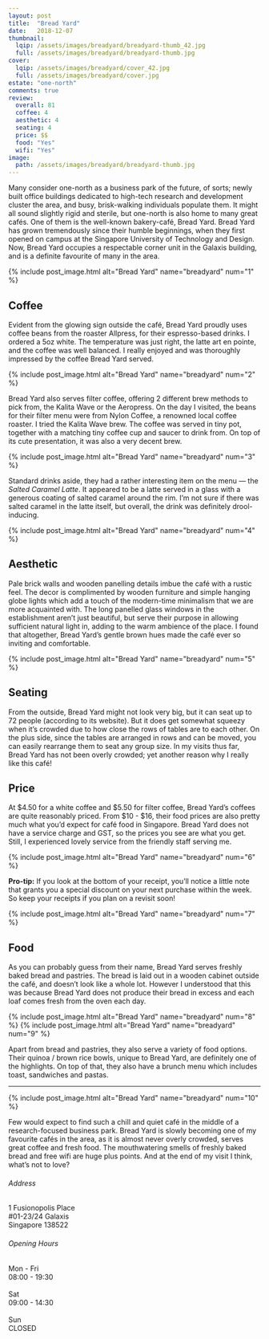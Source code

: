 ```yaml
---
layout: post
title:  "Bread Yard"
date:   2018-12-07
thumbnail:
  lqip: /assets/images/breadyard/breadyard-thumb_42.jpg
  full: /assets/images/breadyard/breadyard-thumb.jpg
cover:
  lqip: /assets/images/breadyard/cover_42.jpg
  full: /assets/images/breadyard/cover.jpg
estate: "one-north"
comments: true
review:
  overall: 81
  coffee: 4
  aesthetic: 4
  seating: 4
  price: $$
  food: "Yes"
  wifi: "Yes"
image:
  path: /assets/images/breadyard/breadyard-thumb.jpg
---
```


Many consider one-north as a business park of the future, of sorts; newly built office buildings dedicated to<!--more--> high-tech research and development cluster the area, and busy, brisk-walking individuals populate them. It might all sound slightly rigid and sterile, but one-north is also home to many great cafés. One of them is the well-known bakery-café, Bread Yard. Bread Yard has grown tremendously since their humble beginnings, when they first opened on campus at the Singapore University of Technology and Design. Now, Bread Yard occupies a respectable corner unit in the Galaxis building, and is a definite favourite of many in the area.

{% include post_image.html
  alt="Bread Yard"
  name="breadyard"
  num="1"
%}

## Coffee
Evident from the glowing sign outside the café, Bread Yard proudly uses coffee beans from the roaster Allpress, for their espresso-based drinks. I ordered a 5oz white. The temperature was just right, the latte art en pointe, and the coffee was well balanced. I really enjoyed and was thoroughly impressed by the coffee Bread Yard served.

{% include post_image.html
  alt="Bread Yard"
  name="breadyard"
  num="2"
%}

Bread Yard also serves filter coffee, offering 2 different brew methods to pick from, the Kalita Wave or the Aeropress. On the day I visited, the beans for their filter menu were from Nylon Coffee, a renowned local coffee roaster. I tried the Kalita Wave brew. The coffee was served in tiny pot, together with a matching tiny coffee cup and saucer to drink from. On top of its cute presentation, it was also a very decent brew.

{% include post_image.html
  alt="Bread Yard"
  name="breadyard"
  num="3"
%}

Standard drinks aside, they had a rather interesting item on the menu — the _Salted Caramel Latte_. It appeared to be a latte served in a glass with a generous coating of salted caramel around the rim. I’m not sure if there was salted caramel in the latte itself, but overall, the drink was definitely drool-inducing.

{% include post_image.html
  alt="Bread Yard"
  name="breadyard"
  num="4"
%}

## Aesthetic
Pale brick walls and wooden panelling details imbue the café with a rustic feel. The decor is complimented by wooden furniture and simple hanging globe lights which add a touch of the modern-time minimalism that we are more acquainted with. The long panelled glass windows in the establishment aren’t just beautiful, but serve their purpose in allowing sufficient natural light in, adding to the warm ambience of the place. I found that altogether, Bread Yard’s gentle brown hues made the café ever so inviting and comfortable.

{% include post_image.html
  alt="Bread Yard"
  name="breadyard"
  num="5"
%}

## Seating
From the outside, Bread Yard might not look very big, but it can seat up to 72 people (according to its website). But it does get somewhat squeezy when it’s crowded due to how close the rows of tables are to each other. On the plus side, since the tables are arranged in rows and can be moved, you can easily rearrange them to seat any group size. In my visits thus far, Bread Yard has not been overly crowded; yet another reason why I really like this café!

## Price
At $4.50 for a white coffee and $5.50 for filter coffee, Bread Yard’s coffees are quite reasonably priced. From $10 - $16, their food prices are also pretty much what you’d expect for café food in Singapore. Bread Yard does not have a service charge and GST, so the prices you see are what you get. Still, I experienced lovely service from the friendly staff serving me.

{% include post_image.html
  alt="Bread Yard"
  name="breadyard"
  num="6"
%}

**Pro-tip:** If you look at the bottom of your receipt, you’ll notice a little note that grants you a special discount on your next purchase within the week. So keep your receipts if you plan on a revisit soon!

{% include post_image.html
  alt="Bread Yard"
  name="breadyard"
  num="7"
%}

## Food
As you can probably guess from their name, Bread Yard serves freshly baked bread and pastries. The bread is laid out in a wooden cabinet outside the café, and doesn’t look like a whole lot. However I understood that this was because Bread Yard does not produce their bread in excess and each loaf comes fresh from the oven each day.

{% include post_image.html
  alt="Bread Yard"
  name="breadyard"
  num="8"
%}
{% include post_image.html
  alt="Bread Yard"
  name="breadyard"
  num="9"
%}

Apart from bread and pastries, they also serve a variety of food options. Their quinoa / brown rice bowls, unique to Bread Yard, are definitely one of the highlights. On top of that, they also have a brunch menu which includes toast, sandwiches and pastas.

<hr class="text-divider">

{% include post_image.html
  alt="Bread Yard"
  name="breadyard"
  num="10"
%}

Few would expect to find such a chill and quiet café in the middle of a research-focused business park. Bread Yard is slowly becoming one of my favourite cafés in the area, as it is almost never overly crowded, serves great coffee and fresh food. The mouthwatering smells of freshly baked bread and free wifi are huge plus points. And at the end of my visit I think, what’s not to love?

<div class="info">
  <div class="info__address">
    <h6>Address</h6>
    <p>
      1 Fusionopolis Place<!--
      --><br>
      #01-23/24 Galaxis<!--
      --><br>
      Singapore 138522
    </p>
  </div>
  <div class="info__opening">
    <h6>Opening Hours</h6>
    <p>
      Mon - Fri
      <br>
      08:00 - 19:30
      <br><br>
      Sat
      <br>
      09:00 - 14:30
      <br><br>
      Sun
      <br>
      CLOSED
    </p>
  </div>
</div>
